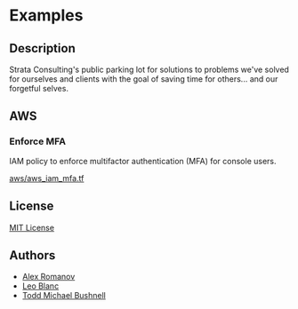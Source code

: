 # Examples

## Description

Strata Consulting's public parking lot for solutions to problems we've solved for ourselves and clients with the goal of saving time for others... and our forgetful selves.

## AWS

### Enforce MFA

IAM policy to enforce multifactor authentication (MFA) for console users.

[aws/aws_iam_mfa.tf](./aws/aws_iam_mfa.tf)

## License

[MIT License](./LICENSE)

## Authors

- [Alex Romanov](https://github.com/netflash)
- [Leo Blanc](https://github.com/leoblanc)
- [Todd Michael Bushnell](https://github.com/toddmichael)
